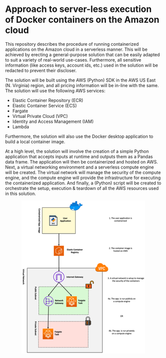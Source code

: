 # Approach to server-less execution of Docker containers on the Amazon cloud
<p>
This repository describes the procedure of running containerized applications on the Amazon cloud in a serverless manner. This will be achieved by erecting a general-purpose solution that can be easily adapted to suit a variety of real-world use-cases. Furthermore, all sensitive information (like access keys, account ids, etc.) used in the solution will be redacted to prevent their discloser.
</p>
<p>
The solution will be built using the AWS (Python) SDK in the AWS US East (N. Virginia) region, and all pricing information will be in-line with the same. The solution will use the following AWS services:
<ul>
<li>Elastic Container Repository (ECR)</li>
<li>Elastic Container Service (ECS)</li>
<li>Fargate</li>
<li>Virtual Private Cloud (VPC)</li>
<li>Identity and Access Management (IAM)</li>
<li>Lambda</li>
</ul>
Furthermore, the solution will also use the Docker desktop application to build a local container image.
</p>
<p>
At a high level, the solution will involve the creation of a simple Python application that accepts inputs at runtime and outputs them as a Pandas data frame. The application will then be containerized and hosted on AWS. Next, a virtual networking environment and a serverless compute engine will be created. The virtual network will manage the security of the compute engine, and the compute engine will provide the infrastructure for executing the containerized application. And finally, a (Python) script will be created to orchestrate the setup, execution & teardown of all the AWS resources used in this solution.
</p>
<p align="center">
<img src="https://raw.githubusercontent.com/djsarkar1993/dockerContainer-awsFargate-demo/main/doc/fig1-HLD.png" width="400">
</p>